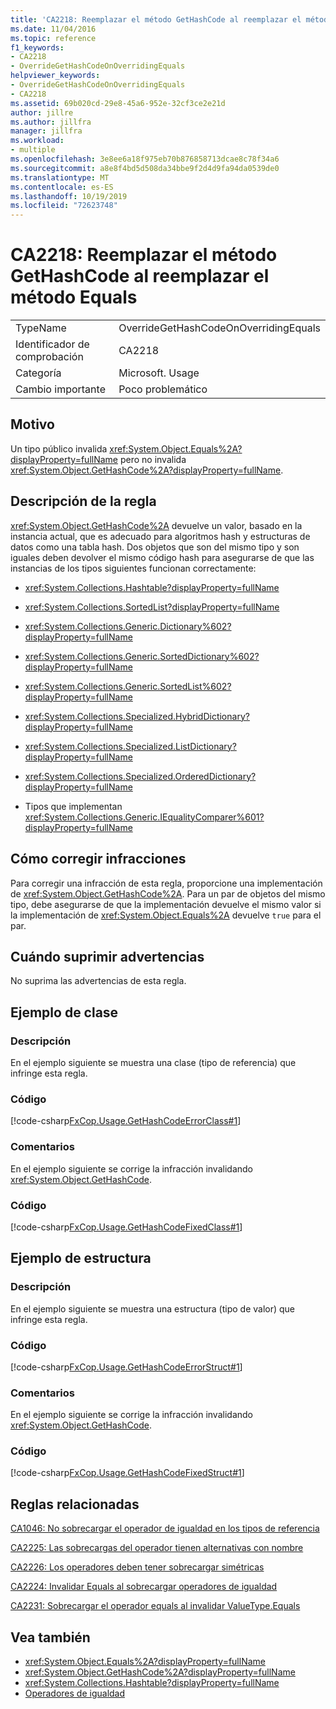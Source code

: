 ```yaml
---
title: 'CA2218: Reemplazar el método GetHashCode al reemplazar el método Equals'
ms.date: 11/04/2016
ms.topic: reference
f1_keywords:
- CA2218
- OverrideGetHashCodeOnOverridingEquals
helpviewer_keywords:
- OverrideGetHashCodeOnOverridingEquals
- CA2218
ms.assetid: 69b020cd-29e8-45a6-952e-32cf3ce2e21d
author: jillre
ms.author: jillfra
manager: jillfra
ms.workload:
- multiple
ms.openlocfilehash: 3e8ee6a18f975eb70b876858713dcae8c78f34a6
ms.sourcegitcommit: a8e8f4bd5d508da34bbe9f2d4d9fa94da0539de0
ms.translationtype: MT
ms.contentlocale: es-ES
ms.lasthandoff: 10/19/2019
ms.locfileid: "72623748"
---
```

# <a name="ca2218-override-gethashcode-on-overriding-equals"></a>CA2218: Reemplazar el método GetHashCode al reemplazar el método Equals

|||
|-|-|
|TypeName|OverrideGetHashCodeOnOverridingEquals|
|Identificador de comprobación|CA2218|
|Categoría|Microsoft. Usage|
|Cambio importante|Poco problemático|

## <a name="cause"></a>Motivo
Un tipo público invalida <xref:System.Object.Equals%2A?displayProperty=fullName> pero no invalida <xref:System.Object.GetHashCode%2A?displayProperty=fullName>.

## <a name="rule-description"></a>Descripción de la regla
 <xref:System.Object.GetHashCode%2A> devuelve un valor, basado en la instancia actual, que es adecuado para algoritmos hash y estructuras de datos como una tabla hash. Dos objetos que son del mismo tipo y son iguales deben devolver el mismo código hash para asegurarse de que las instancias de los tipos siguientes funcionan correctamente:

- <xref:System.Collections.Hashtable?displayProperty=fullName>

- <xref:System.Collections.SortedList?displayProperty=fullName>

- <xref:System.Collections.Generic.Dictionary%602?displayProperty=fullName>

- <xref:System.Collections.Generic.SortedDictionary%602?displayProperty=fullName>

- <xref:System.Collections.Generic.SortedList%602?displayProperty=fullName>

- <xref:System.Collections.Specialized.HybridDictionary?displayProperty=fullName>

- <xref:System.Collections.Specialized.ListDictionary?displayProperty=fullName>

- <xref:System.Collections.Specialized.OrderedDictionary?displayProperty=fullName>

- Tipos que implementan <xref:System.Collections.Generic.IEqualityComparer%601?displayProperty=fullName>

## <a name="how-to-fix-violations"></a>Cómo corregir infracciones
Para corregir una infracción de esta regla, proporcione una implementación de <xref:System.Object.GetHashCode%2A>. Para un par de objetos del mismo tipo, debe asegurarse de que la implementación devuelve el mismo valor si la implementación de <xref:System.Object.Equals%2A> devuelve `true` para el par.

## <a name="when-to-suppress-warnings"></a>Cuándo suprimir advertencias
No suprima las advertencias de esta regla.

## <a name="class-example"></a>Ejemplo de clase

### <a name="description"></a>Descripción
En el ejemplo siguiente se muestra una clase (tipo de referencia) que infringe esta regla.

### <a name="code"></a>Código
[!code-csharp[FxCop.Usage.GetHashCodeErrorClass#1](../code-quality/codesnippet/CSharp/ca2218-override-gethashcode-on-overriding-equals_1.cs)]

### <a name="comments"></a>Comentarios
En el ejemplo siguiente se corrige la infracción invalidando <xref:System.Object.GetHashCode>.

### <a name="code"></a>Código
[!code-csharp[FxCop.Usage.GetHashCodeFixedClass#1](../code-quality/codesnippet/CSharp/ca2218-override-gethashcode-on-overriding-equals_2.cs)]

## <a name="structure-example"></a>Ejemplo de estructura

### <a name="description"></a>Descripción
En el ejemplo siguiente se muestra una estructura (tipo de valor) que infringe esta regla.

### <a name="code"></a>Código
[!code-csharp[FxCop.Usage.GetHashCodeErrorStruct#1](../code-quality/codesnippet/CSharp/ca2218-override-gethashcode-on-overriding-equals_3.cs)]

### <a name="comments"></a>Comentarios
En el ejemplo siguiente se corrige la infracción invalidando <xref:System.Object.GetHashCode>.

### <a name="code"></a>Código
[!code-csharp[FxCop.Usage.GetHashCodeFixedStruct#1](../code-quality/codesnippet/CSharp/ca2218-override-gethashcode-on-overriding-equals_4.cs)]

## <a name="related-rules"></a>Reglas relacionadas
[CA1046: No sobrecargar el operador de igualdad en los tipos de referencia](../code-quality/ca1046.md)

[CA2225: Las sobrecargas del operador tienen alternativas con nombre](../code-quality/ca2225.md)

[CA2226: Los operadores deben tener sobrecargar simétricas](../code-quality/ca2226.md)

[CA2224: Invalidar Equals al sobrecargar operadores de igualdad](../code-quality/ca2224.md)

[CA2231: Sobrecargar el operador equals al invalidar ValueType.Equals](../code-quality/ca2231.md)

## <a name="see-also"></a>Vea también

- <xref:System.Object.Equals%2A?displayProperty=fullName>
- <xref:System.Object.GetHashCode%2A?displayProperty=fullName>
- <xref:System.Collections.Hashtable?displayProperty=fullName>
- [Operadores de igualdad](/dotnet/standard/design-guidelines/equality-operators)
